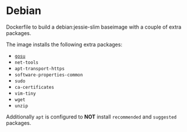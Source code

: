 # Debian
Dockerfile to build a debian:jessie-slim baseimage with a couple of extra packages.

The image installs the following extra packages:

- [`gosu`](https://github.com/tianon/gosu)
- `net-tools`
- `apt-transport-https`
- `software-properties-common`
- `sudo`
- `ca-certificates`
- `vim-tiny`
- `wget`
- `unzip`

Additionally `apt` is configured to **NOT** install `recommended` and `suggested` packages.